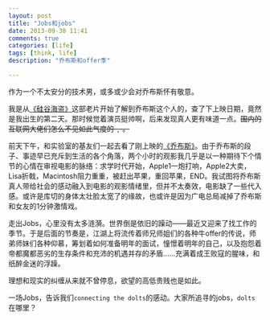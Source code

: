 ```yaml
---
layout: post
title: "Jobs和jobs"
date: 2013-09-30 11:41
comments: true
categories: [life]
tags: [think, life]
description: "乔布斯和offer季"

---
```


作为一个不太安分的技术男，或多或少会对乔布斯怀有敬意。

我是从[《硅谷海盗》](http://movie.douban.com/subject/1298084/)这部老片开始了解到乔布斯这个人的，查了下上映日期，竟然是我出生的第二天。那时候觉着演员挺帅啊，后来发现真人更有味道一点。~~国内的互联网大佬们怎么不见如此气度的-,-。~~

前天下午，和实验室的基友们一起去看了刚上映的[《乔布斯》](http://movie.douban.com/subject/6877703/)。由于乔布斯的段子、事迹早已充斥到生活的各个角落，两个小时的观影我几乎是以一种期待下个情节的心情在审视电影的脉络：求学时代开始，Apple1一炮打响，Apple2大卖，Lisa折戟，Macintosh阻力重重，被赶出苹果，重回苹果，END。我试图将乔布斯真人带给社会的感动融入到电影的观影情绪里，但并不太奏效，电影缺了一些代入感。或许是库切的身体太壮脸太宽了的缘故，也或许是因为广电总局减掉了乔布斯和女友的1分钟激情戏。

走出Jobs，心里没有太多涟漪。世界倒是依旧的躁动——最近又迎来了找工作的季节。于是后面的节奏是，江湖上将流传着师兄师姐们的各种牛offer的传说，师弟师妹们各种仰慕，筹划着如何准备明年的面试，憧憬着明年的自己，以及抱怨着帝都魔都恶劣的生存条件和充沛的机遇并存的矛盾……充满着成王败寇的腥味，和纸醉金迷的浮躁。

理想和现实的纠缠从来就不曾停息，欲望的高低贵贱也是如此。

一场Jobs，告诉我们`connecting the dolts`的感动。大家所追寻的jobs，`dolts`在哪里？
